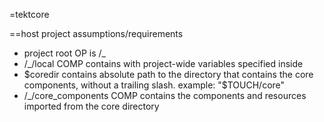=tektcore

==host project assumptions/requirements
* project root OP is /_
* /_/local COMP contains with project-wide variables specified inside
* $coredir contains absolute path to the directory that contains the core components, without a trailing slash. example: "$TOUCH/core"
* /_/core_components COMP contains the components and resources imported from the core directory